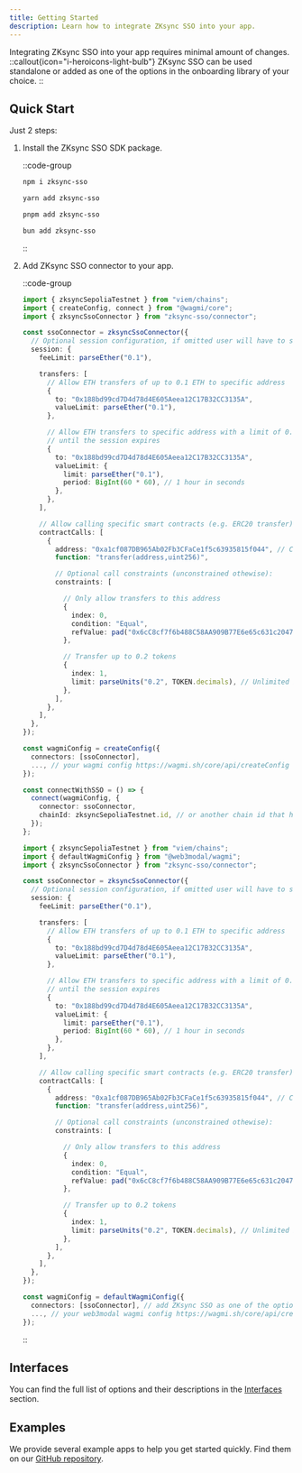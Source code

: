 ```yaml
---
title: Getting Started
description: Learn how to integrate ZKsync SSO into your app.
---
```


Integrating ZKsync SSO into your app requires minimal amount of changes.
::callout{icon="i-heroicons-light-bulb"}
ZKsync SSO can be used standalone or added as one of the options in the onboarding library of your choice.
::

## Quick Start

Just 2 steps:

1. Install the ZKsync SSO SDK package.

    ::code-group

    ```bash [npm]
    npm i zksync-sso
    ```

    ```bash [yarn]
    yarn add zksync-sso
    ```

    ```bash [pnpm]
    pnpm add zksync-sso
    ```

    ```bash [bun]
    bun add zksync-sso
    ```

    ::

1. Add ZKsync SSO connector to your app.

    ::code-group

    ```ts [wagmi]
    import { zksyncSepoliaTestnet } from "viem/chains";
    import { createConfig, connect } from "@wagmi/core";
    import { zksyncSsoConnector } from "zksync-sso/connector";

    const ssoConnector = zksyncSsoConnector({
      // Optional session configuration, if omitted user will have to sign every transaction via Auth Server
      session: {
        feeLimit: parseEther("0.1"),

        transfers: [
          // Allow ETH transfers of up to 0.1 ETH to specific address
          {
            to: "0x188bd99cd7D4d78d4E605Aeea12C17B32CC3135A",
            valueLimit: parseEther("0.1"),
          },

          // Allow ETH transfers to specific address with a limit of 0.1 ETH per hour
          // until the session expires
          {
            to: "0x188bd99cd7D4d78d4E605Aeea12C17B32CC3135A",
            valueLimit: {
              limit: parseEther("0.1"),
              period: BigInt(60 * 60), // 1 hour in seconds
            },
          },
        ],

        // Allow calling specific smart contracts (e.g. ERC20 transfer):
        contractCalls: [
          {
            address: "0xa1cf087DB965Ab02Fb3CFaCe1f5c63935815f044", // Contract address
            function: "transfer(address,uint256)",

            // Optional call constraints (unconstrained othewise):
            constraints: [

              // Only allow transfers to this address
              {
                index: 0,
                condition: "Equal",
                refValue: pad("0x6cC8cf7f6b488C58AA909B77E6e65c631c204784", { size: 32 }),
              },

              // Transfer up to 0.2 tokens
              {
                index: 1,
                limit: parseUnits("0.2", TOKEN.decimals), // Unlimited if omitted
              },
            ],
          },
        ],
      },
    });

    const wagmiConfig = createConfig({
      connectors: [ssoConnector],
      ..., // your wagmi config https://wagmi.sh/core/api/createConfig
    });

    const connectWithSSO = () => {
      connect(wagmiConfig, {
        connector: ssoConnector,
        chainId: zksyncSepoliaTestnet.id, // or another chain id that has SSO support
      });
    };
    ```

    ```ts [web3modal]
    import { zksyncSepoliaTestnet } from "viem/chains";
    import { defaultWagmiConfig } from "@web3modal/wagmi";
    import { zksyncSsoConnector } from "zksync-sso/connector";

    const ssoConnector = zksyncSsoConnector({
      // Optional session configuration, if omitted user will have to sign every transaction via Auth Server
      session: {
        feeLimit: parseEther("0.1"),

        transfers: [
          // Allow ETH transfers of up to 0.1 ETH to specific address
          {
            to: "0x188bd99cd7D4d78d4E605Aeea12C17B32CC3135A",
            valueLimit: parseEther("0.1"),
          },

          // Allow ETH transfers to specific address with a limit of 0.1 ETH per hour
          // until the session expires
          {
            to: "0x188bd99cd7D4d78d4E605Aeea12C17B32CC3135A",
            valueLimit: {
              limit: parseEther("0.1"),
              period: BigInt(60 * 60), // 1 hour in seconds
            },
          },
        ],

        // Allow calling specific smart contracts (e.g. ERC20 transfer):
        contractCalls: [
          {
            address: "0xa1cf087DB965Ab02Fb3CFaCe1f5c63935815f044", // Contract address
            function: "transfer(address,uint256)",

            // Optional call constraints (unconstrained othewise):
            constraints: [

              // Only allow transfers to this address
              {
                index: 0,
                condition: "Equal",
                refValue: pad("0x6cC8cf7f6b488C58AA909B77E6e65c631c204784", { size: 32 }),
              },

              // Transfer up to 0.2 tokens
              {
                index: 1,
                limit: parseUnits("0.2", TOKEN.decimals), // Unlimited if omitted
              },
            ],
          },
        ],
      },
    });

    const wagmiConfig = defaultWagmiConfig({
      connectors: [ssoConnector], // add ZKsync SSO as one of the options in the onboarding modal
      ..., // your web3modal wagmi config https://wagmi.sh/core/api/createConfig
    });
    ```

    ::

## Interfaces

You can find the full list of options and their descriptions in the [Interfaces](/build/zksync-sso/interfaces) section.

## Examples

We provide several example apps to help you get started quickly. Find them on our [GitHub repository](https://github.com/matter-labs/zksync-sso).
